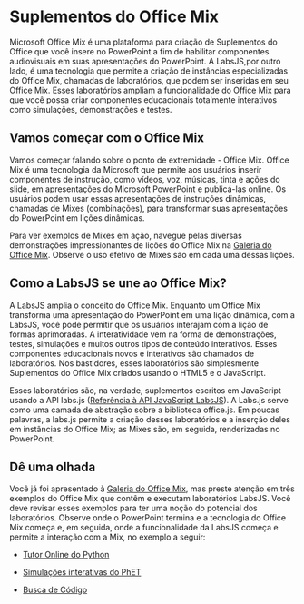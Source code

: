 # <a name="office-mix-add-ins"></a>Suplementos do Office Mix




Microsoft Office Mix é uma plataforma para criação de Suplementos do Office que você insere no PowerPoint a fim de habilitar componentes audiovisuais em suas apresentações do PowerPoint. A LabsJS,por outro lado, é uma tecnologia que permite a criação de instâncias especializadas do Office Mix, chamadas de laboratórios, que podem ser inseridas em seu Office Mix. Esses laboratórios ampliam a funcionalidade do Office Mix para que você possa criar componentes educacionais totalmente interativos como simulações, demonstrações e testes.

## <a name="lets-start-with-office-mix"></a>Vamos começar com o Office Mix

Vamos começar falando sobre o ponto de extremidade - Office Mix. Office Mix é uma tecnologia da Microsoft que permite aos usuários inserir componentes de instrução, como vídeos, voz, músicas, tinta e ações do slide, em apresentações do Microsoft PowerPoint e publicá-las online. Os usuários podem usar essas apresentações de instruções dinâmicas, chamadas de Mixes (combinações), para transformar suas apresentações do PowerPoint em lições dinâmicas.

Para ver exemplos de Mixes em ação, navegue pelas diversas demonstrações impressionantes de lições do Office Mix na [Galeria do Office Mix](https://mix.office.com/Gallery). Observe o uso efetivo de Mixes são em cada uma dessas lições.


## <a name="how-does-labsjs-fit-in-with-office-mix"></a>Como a LabsJS se une ao Office Mix?

A LabsJS amplia o conceito do Office Mix. Enquanto um Office Mix transforma uma apresentação do PowerPoint em uma lição dinâmica, com a LabsJS, você pode permitir que os usuários interajam com a lição de formas aprimoradas. A interatividade vem na forma de demonstrações, testes, simulações e muitos outros tipos de conteúdo interativos. Esses componentes educacionais novos e interativos são chamados de laboratórios. Nos bastidores, esses laboratórios são simplesmente Suplementos do Office Mix criados usando o HTML5 e o JavaScript.

Esses laboratórios são, na verdade, suplementos escritos em JavaScript usando a API labs.js ([Referência à API JavaScript LabsJS](http://dev.office.com/reference/add-ins/office-mix/labsjs-javascript-api-reference)). A Labs.js serve como uma camada de abstração sobre a biblioteca office.js. Em poucas palavras, a labs.js permite a criação desses laboratórios e a inserção deles em instâncias do Office Mix; as Mixes são, em seguida, renderizadas no PowerPoint.


## <a name="take-a-look"></a>Dê uma olhada

Você já foi apresentado à [Galeria do Office Mix](https://mix.office.com/Gallery), mas preste atenção em três exemplos do Office Mix que contêm e executam laboratórios LabsJS. Você deve revisar esses exemplos para ter uma noção do potencial dos laboratórios. Observe onde o PowerPoint termina e a tecnologia do Office Mix começa e, em seguida, onde a funcionalidade da LabsJS começa e permite a interação com a Mix, no exemplo a seguir:


- [Tutor Online do Python](https://mix.office.com/watch/1tkuqw9i7m4jr)
    
- [Simulações interativas do PhET](https://mix.office.com/watch/obibkt80fj52)
    
- [Busca de Código](https://mix.office.com/watch/q4tnp5au9mbo)
    

